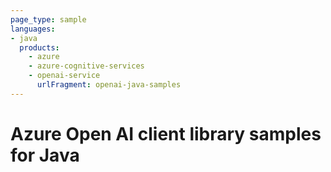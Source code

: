 ```yaml
---
page_type: sample
languages:
- java
  products:
    - azure
    - azure-cognitive-services
    - openai-service
      urlFragment: openai-java-samples
---
```


# Azure Open AI client library samples for Java
